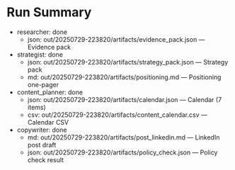 # Run Summary

- researcher: done
  - json: out/20250729-223820/artifacts/evidence_pack.json — Evidence pack
- strategist: done
  - json: out/20250729-223820/artifacts/strategy_pack.json — Strategy pack
  - md: out/20250729-223820/artifacts/positioning.md — Positioning one-pager
- content_planner: done
  - json: out/20250729-223820/artifacts/calendar.json — Calendar (7 items)
  - csv: out/20250729-223820/artifacts/content_calendar.csv — Calendar CSV
- copywriter: done
  - md: out/20250729-223820/artifacts/post_linkedin.md — LinkedIn post draft
  - json: out/20250729-223820/artifacts/policy_check.json — Policy check result

